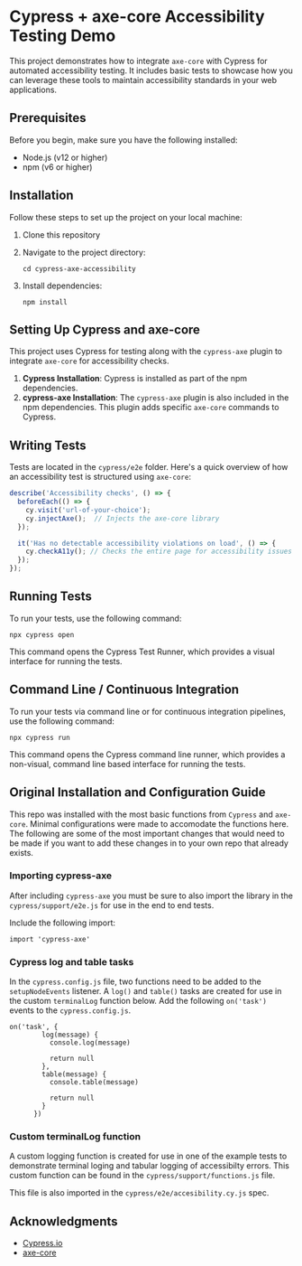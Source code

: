 
# Cypress + axe-core Accessibility Testing Demo

This project demonstrates how to integrate `axe-core` with Cypress for automated accessibility testing. It includes basic tests to showcase how you can leverage these tools to maintain accessibility standards in your web applications.

## Prerequisites

Before you begin, make sure you have the following installed:
- Node.js (v12 or higher)
- npm (v6 or higher)

## Installation

Follow these steps to set up the project on your local machine:

1. Clone this repository

2. Navigate to the project directory:
   ```
   cd cypress-axe-accessibility
   ```
3. Install dependencies:
   ```
   npm install
   ```

## Setting Up Cypress and axe-core

This project uses Cypress for testing along with the `cypress-axe` plugin to integrate `axe-core` for accessibility checks.

1. **Cypress Installation**: Cypress is installed as part of the npm dependencies.
2. **cypress-axe Installation**: The `cypress-axe` plugin is also included in the npm dependencies. This plugin adds specific `axe-core` commands to Cypress.

## Writing Tests

Tests are located in the `cypress/e2e` folder. Here's a quick overview of how an accessibility test is structured using `axe-core`:

```javascript
describe('Accessibility checks', () => {
  beforeEach(() => {
    cy.visit('url-of-your-choice');
    cy.injectAxe();  // Injects the axe-core library
  });

  it('Has no detectable accessibility violations on load', () => {
    cy.checkA11y(); // Checks the entire page for accessibility issues
  });
});
```

## Running Tests

To run your tests, use the following command:

```
npx cypress open
```

This command opens the Cypress Test Runner, which provides a visual interface for running the tests.

## Command Line / Continuous Integration

To run your tests via command line or for continuous integration pipelines, use the following command:

```
npx cypress run
```

This command opens the Cypress command line runner, which provides a non-visual, command line based interface for running the tests.

## Original Installation and Configuration Guide

This repo was installed with the most basic functions from `Cypress` and `axe-core`.  Minimal configurations were made to accomodate the functions here.  The following are some of the most important changes that would need to be made if you want to add these changes in to your own repo that already exists.

### Importing cypress-axe

After including `cypress-axe` you must be sure to also import the library in the `cypress/support/e2e.js` for use in the end to end tests.

Include the following import: 
```
import 'cypress-axe'
```

### Cypress log and table tasks
In the `cypress.config.js` file, two functions need to be added to the `setupNodeEvents` listener.  A `log()` and `table()` tasks are created for use in the custom `terminalLog` function below. Add the following `on('task')` events to the `cypress.config.js`.

```
on('task', {
        log(message) {
          console.log(message)

          return null
        },
        table(message) {
          console.table(message)

          return null
        }
      })
```

### Custom terminalLog function
A custom logging function is created for use in one of the example tests to demonstrate terminal loging and tabular logging of accessibilty errors.  This custom function can be found in the `cypress/support/functions.js` file.

This file is also imported in the `cypress/e2e/accesibility.cy.js` spec.

## Acknowledgments

- [Cypress.io](https://www.cypress.io/)
- [axe-core](https://github.com/dequelabs/axe-core)
